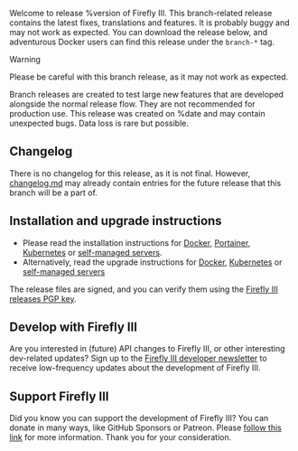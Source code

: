 Welcome to release %version of Firefly III. This branch-related release contains the latest fixes, translations and features. It is probably buggy and may not work as expected. You can download the release below, and adventurous Docker users can find this release under the `branch-*` tag.

> [!WARNING]
> Please be careful with this branch release, as it may not work as expected.

Branch releases are created to test large new features that are developed alongside the normal release flow. They are not recommended for production use. This release was created on %date and may contain unexpected bugs. Data loss is rare but possible.

## Changelog

There is no changelog for this release, as it is not final. However, [changelog.md](https://github.com/firefly-iii/firefly-iii/blob/develop/changelog.md) may already contain entries for the future release that this branch will be a part of.

## Installation and upgrade instructions

* Please read the installation instructions for [Docker](https://docs.firefly-iii.org/how-to/firefly-iii/installation/docker/), [Portainer](https://docs.firefly-iii.org/how-to/firefly-iii/installation/portainer/), [Kubernetes](https://docs.firefly-iii.org/how-to/firefly-iii/installation/kubernetes/) or [self-managed servers](https://docs.firefly-iii.org/how-to/firefly-iii/installation/self-managed/).
* Alternatively, read the upgrade instructions for [Docker](https://docs.firefly-iii.org/how-to/firefly-iii/upgrade/docker/), [Kubernetes](https://docs.firefly-iii.org/how-to/firefly-iii/upgrade/kubernetes/) or [self-managed servers](https://docs.firefly-iii.org/how-to/firefly-iii/upgrade/self-managed/)

The release files are signed, and you can verify them using the [Firefly III releases PGP key](https://docs.firefly-iii.org/explanation/more-information/signatures/).

## Develop with Firefly III

Are you interested in (future) API changes to Firefly III, or other interesting dev-related updates? Sign up to the [Firefly III developer newsletter](https://firefly-iii.kit.com/dev) to receive low-frequency updates about the development of Firefly III.

## Support Firefly III

Did you know you can support the development of Firefly III? You can donate in many ways, like GitHub Sponsors or Patreon. Please [follow this link](https://bit.ly/donate-to-Firefly-III) for more information. Thank you for your consideration.

